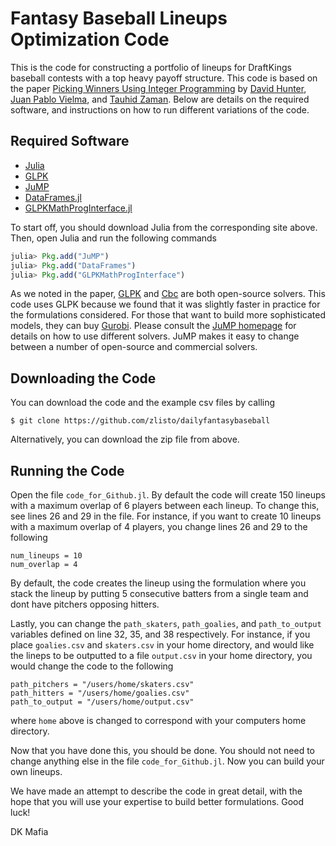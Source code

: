 Fantasy Baseball Lineups Optimization Code
======================

This is the code for constructing a portfolio of lineups for DraftKings baseball contests
with a top heavy payoff structure.  This code is based on 
the paper [Picking Winners Using Integer Programming](http://arxiv.org/pdf/1604.01455v2.pdf) by [David Hunter](http://orc.scripts.mit.edu/people/student.php?name=dshunter), [Juan Pablo Vielma](http://www.mit.edu/~jvielma/), and [Tauhid Zaman](http://zlisto.scripts.mit.edu/home/). Below are details on the required software, and instructions on how to run different variations of the code. 

## Required Software 
- [Julia](http://julialang.org/)
- [GLPK](https://www.gnu.org/software/glpk/)
- [JuMP](https://github.com/JuliaOpt/JuMP.jl)
- [DataFrames.jl](https://github.com/JuliaStats/DataFrames.jl)
- [GLPKMathProgInterface.jl](https://github.com/JuliaOpt/GLPKMathProgInterface.jl)

To start off, you should download Julia from the corresponding site above. Then, open Julia and run the following commands 
```julia
julia> Pkg.add("JuMP")
julia> Pkg.add("DataFrames")
julia> Pkg.add("GLPKMathProgInterface")
```

As we noted in the paper, [GLPK](https://www.gnu.org/software/glpk/) and [Cbc](https://projects.coin-or.org/Cbc) are both open-source solvers. This code uses GLPK because we found that it was slightly faster in practice for the formulations considered. For those that want to build more sophisticated models, they can buy [Gurobi](http://www.gurobi.com/). Please consult the [JuMP homepage](https://github.com/JuliaOpt/JuMP.jl) for details on how to use different solvers. JuMP makes it easy to change between a number of open-source and commercial solvers. 



## Downloading the Code 

You can download the code and the example csv files by calling 

```
$ git clone https://github.com/zlisto/dailyfantasybaseball
```

Alternatively, you can download the zip file from above. 



## Running the Code
Open the file ```code_for_Github.jl```. By default the code will create 150 lineups with a maximum overlap of 
6 players between each lineup. 
To change this, see lines 26 and 29 in the file. For instance, if you want to create 10 lineups with a 
maximum overlap of 4 players, you change lines 26 and 29 to the following 

```
num_lineups = 10
num_overlap = 4
```

By default, the code creates the lineup using the formulation where you stack the lineup by putting 5 consecutive
batters from a single team and dont have pitchers opposing hitters. 



Lastly, you can change the ```path_skaters```, ```path_goalies```, and ```path_to_output``` variables 
defined on line 32, 35, and 38 respectively. For instance, if you place ```goalies.csv``` and ```skaters.csv``` 
in your home directory, and would like the lineps to be outputted to a file ```output.csv``` 
in your home directory, you would change the code to the following 

```
path_pitchers = "/users/home/skaters.csv"
path_hitters = "/users/home/goalies.csv"
path_to_output = "/users/home/output.csv"
```

where ```home``` above is changed to correspond with your computers home directory. 

Now that you have done this, you should be done. You should not need to change anything else in the file ```code_for_Github.jl```. 
Now you can build your own lineups.

We have made an attempt to describe the code in great detail, with the hope that you will use 
your expertise to build better formulations. Good luck!

DK Mafia
